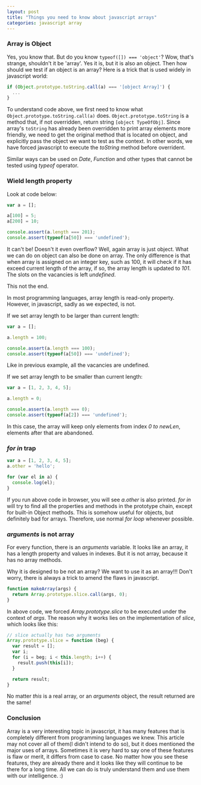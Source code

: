 ```yaml
---
layout: post
title: "Things you need to know about javascript arrays"
categories: javascript array
---
```


### Array is Object

Yes, you know that. But do you know `typeof([]) === 'object'`? Wow, that's strange, shouldn't it be 'array'. Yes it is, but it is also an object.
Then how should we test if an object is an array? Here is a trick that is used widely in javascript world:

``` javascript
if (Object.prototype.toString.call(a) === '[object Array]') {
  ...
}

```

To understand code above, we first need to know what `Object.prototype.toString.call(a)` does. `Object.prototype.toString` is a method that,
if not overridden, return string `[object TypeOfObj]`. Since array's `toString` has already been overridden to print array elements more friendly, 
we need to get the original method that is located on object, and explicitly pass the object we want to test as the context. In other words, we have 
forced javascript to execute the *toString* method before overrident.

Similar ways can be used on *Date*, *Function* and other types that cannot be tested using *typeof* operator.

### Wield length property
Look at code below:

``` javascript
var a = [];

a[100] = 5;
a[200] = 10;

console.assert(a.length === 201);
console.assert(typeof(a[50]) === 'undefined');
```

It can't be! Doesn't it even overflow? Well, again array is just object. What we can do on object can also be done on array. The only difference is that
when array is assigned on an integer key, such as 100, it will check if it has exceed current length of the array, if so, the array length is updated to *101*.
The slots on the vacancies is left *undefined*.

This not the end.

In most programming languages, array length is read-only property. However, in javascript, sadly as we expected, is not.

If we set array length to be larger than current length:

``` javascript
var a = [];

a.length = 100;

console.assert(a.length === 100);
console.assert(typeof(a[50]) === 'undefined');
```

Like in previous example, all the vacancies are undefined.

If we set array length to be smaller than current length:

``` javascript
var a = [1, 2, 3, 4, 5];

a.length = 0;

console.assert(a.length === 0);
console.assert(typeof(a[2]) === 'undefined'); 
```

In this case, the array will keep only elements from index *0 to newLen*, elements after that are abandoned.

### *for in* trap

``` javascript
var a = [1, 2, 3, 4, 5];
a.other = 'hello';

for (var el in a) {
  console.log(el);
}
```

If you run above code in browser, you will see *a.other* is also printed. *for in* will try to find all the properties and methods in the prototype chain, except for built-in Object methods. This is somehow useful for objects, but definitely bad for arrays. Therefore, use normal *for loop* whenever possible.

### *arguments* is not array
For every function, there is an *arguments* variable. It looks like an array, it has a length property and values in indexes. But it is not array, because it has no array methods.

Why it is designed to be not an array? We want to use it as an array!!! Don't worry, there is always a trick to amend the flaws in javascript.

``` javascript
function makeArray(args) {
  return Array.prototype.slice.call(args, 0);
}
```

In above code, we forced *Array.prototype.slice* to be executed under the context of *args*. The reason why it works lies on the implementation of *slice*, which looks like this:

``` javascript
// slice actually has two arguments
Array.prototype.slice = function (beg) {
  var result = [];
  var i;
  for (i = beg; i < this.length; i++) {
    result.push(this[i]);
  }

  return result;
}
```
No matter *this* is a real array, or an *arguments* object, the result returned are the same!

### Conclusion
Array is a very interesting topic in javascript, it has many features that is completely different from programming languages we knew. This article may not cover all of them(I didn't intend to do so), but it does mentioned the major uses of arrays. Sometimes it is very hard to say one of these features is flaw or merit, it differs from case to case. No matter how you see these features, they are already there and it looks like they will continue to be there for a long time. All we can do is truly understand them and use them with our intelligence. :)

